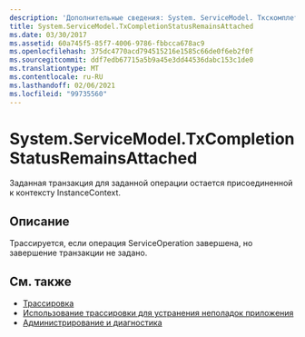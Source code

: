```yaml
---
description: 'Дополнительные сведения: System. ServiceModel. Ткскомплетионстатусремаинсаттачед'
title: System.ServiceModel.TxCompletionStatusRemainsAttached
ms.date: 03/30/2017
ms.assetid: 60a745f5-85f7-4006-9786-fbbcca678ac9
ms.openlocfilehash: 375dc4770acd794515216e1585c66de0f6eb2f0f
ms.sourcegitcommit: ddf7edb67715a5b9a45e3dd44536dabc153c1de0
ms.translationtype: MT
ms.contentlocale: ru-RU
ms.lasthandoff: 02/06/2021
ms.locfileid: "99735560"
---
```

# <a name="systemservicemodeltxcompletionstatusremainsattached"></a>System.ServiceModel.TxCompletionStatusRemainsAttached

Заданная транзакция для заданной операции остается присоединенной к контексту InstanceContext.  
  
## <a name="description"></a>Описание  

 Трассируется, если операция ServiceOperation завершена, но завершение транзакции не задано.  
  
## <a name="see-also"></a>См. также

- [Трассировка](index.md)
- [Использование трассировки для устранения неполадок приложения](using-tracing-to-troubleshoot-your-application.md)
- [Администрирование и диагностика](../index.md)
